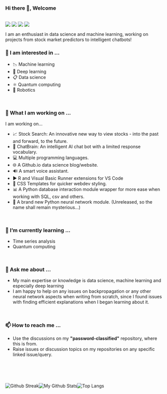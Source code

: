 ### Hi there 👋, Welcome
<br/>
<div style="float:left;">
<img src="https://badges.pufler.dev/gists/Password-Classified/"/>
 <img src="https://badges.pufler.dev/years/Password-Classified/"/>
 <img src="https://badges.pufler.dev/repos/Password-Classified/"/>
 <img src="https://badges.pufler.dev/commits/Password-Classified/"/>
 </div>
<br/>

<!--
**Password-Classified/password-classified** is a ✨ _special_ ✨ repository because its `README.md` (this file) appears on your GitHub profile.

Here are some ideas to get you started:

- 🔭 I’m currently working on ...
- 🌱 I’m currently learning ...
- 👯 I’m looking to collaborate on ...
- 🤔 I’m looking for help with ...
- 💬 Ask me about ...
- 📫 How to reach me: ...
- 😄 Pronouns: ...
- ⚡ Fun fact: ...
-->

I am an enthusiast in data science and machine learning, working on projects from stock market predictors to intelligent chatbots!

### 👀 I am interested in ...
 - 📉 Machine learning
 - 🤯 Deep learning
 - 📋 Data science
 - ⚛ Quantum computing
 - 🦾 Robotics

<br/>

### 🔭 What I am working on ...
I am working on...

 - 📈 Stock Search: An innovative new way to view stocks - into the past and forward, to the future.
 - 🤖 ChatBrain: An intelligent AI chat bot with a limited response vocabulary.
 - 💻 Multiple programming languages.
 - 🌐 A Github.io data science blog/website.
 - 🔊 A smart voice assistant.
 - ▶️ R and Visual Basic Runner extensions for VS Code
 - 🎨 CSS Templates for quicker webdev styling.
 - 📊 A Python database interaction module wrapper for more ease when working with SQL, csv and others.
 - 🧠 A brand new Python neural network module. (Unreleased, so the name shall remain mysterious...)

<br/>

### 🌱 I’m currently learning ...

 - Time series analysis
 - Quantum computing

<br/>

### 💬 Ask me about ...

 - My main expertise or knowledge is data science, machine learning and especially deep learning
 - I am happy to help on any issues on backpropagation or any other neural network aspects when writing from scratch, since I found issues with finding efficient explanations when I began learning about it.

<br/>

### 📫 How to reach me ...

 - Use the discussions on my **"password-classified"** repository, where this is from.
 - Raise issues or discussion topics on my repositories on any specific linked issue/query.

<br/>
<br/>
<br/>
<br/>

<div style="float:left;">
<img alt="Github Streak" src="https://github-readme-streak-stats.herokuapp.com?user=Password-Classified&theme=dark" style="float:left;"/>
<img alt="My Github Stats" src="https://github-readme-stats.vercel.app/api?username=password-classified&show_icons=true&locale=en&theme=dark" style="float:left;"/>
<img alt="Top Langs" src="https://github-readme-stats.vercel.app/api/top-langs/?username=Password-Classified&theme=dark&langs_count=10"/>

</div>
